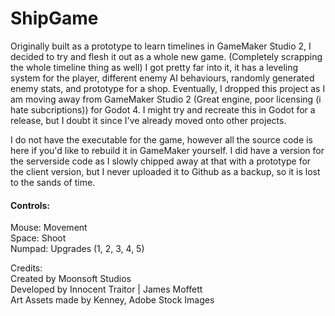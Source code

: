 # ShipGame
 
Originally built as a prototype to learn timelines in GameMaker Studio 2, I decided to try and flesh it out as a whole new game.
(Completely scrapping the whole timeline thing as well) I got pretty far into it,
it has a leveling system for the player, different enemy AI behaviours, randomly generated enemy stats, and prototype for a shop.
Eventually, I dropped this project as I am moving away from GameMaker Studio 2 (Great engine, poor licensing (i hate subcriptions)) for Godot 4.
I might try and recreate this in Godot for a release, but I doubt it since I've already moved onto other projects.

I do not have the executable for the game, however all the source code is here if you'd like to rebuild it in GameMaker yourself. I did have a version for the serverside code as I slowly chipped away at that with a prototype for the client version, but I never uploaded it to Github as a backup, so it is lost to the sands of time.

#### Controls:
Mouse: Movement   
Space: Shoot    
Numpad: Upgrades (1, 2, 3, 4, 5)

Credits:   
Created by Moonsoft Studios   
Developed by Innocent Traitor | James Moffett   
Art Assets made by Kenney, Adobe Stock Images
